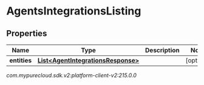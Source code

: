 # AgentsIntegrationsListing


## Properties

| Name | Type | Description | Notes |
| ------------ | ------------- | ------------- | ------------- |
| **entities** | [**List&lt;AgentIntegrationsResponse&gt;**](AgentIntegrationsResponse) |  |  [optional] |




_com.mypurecloud.sdk.v2:platform-client-v2:215.0.0_
